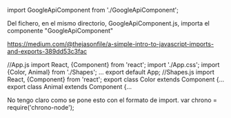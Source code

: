 import GoogleApiComponent from './GoogleApiComponent';

Del fichero, en el mismo directorio, GoogleApiComponent.js, importa el componente "GoogleApiComponent"


https://medium.com/@thejasonfile/a-simple-intro-to-javascript-imports-and-exports-389dd53c3fac

//App.js
import React, {Component} from 'react';
import './App.css';
import {Color, Animal} from './Shapes';
...
export default App;
//Shapes.js
import React, {Component} from 'react';
export class Color extends Component {...
export class Animal extends Component {...


No tengo claro como se pone esto con el formato de import.
var chrono = require('chrono-node');

